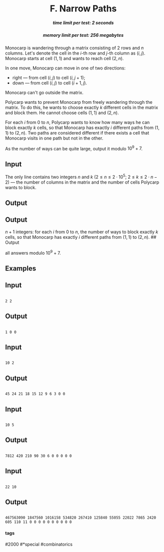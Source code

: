 <h1 style='text-align: center;'> F. Narrow Paths</h1>

<h5 style='text-align: center;'>time limit per test: 2 seconds</h5>
<h5 style='text-align: center;'>memory limit per test: 256 megabytes</h5>

Monocarp is wandering through a matrix consisting of $2$ rows and $n$ columns. Let's denote the cell in the $i$-th row and $j$-th column as $(i, j)$. Monocarp starts at cell $(1, 1)$ and wants to reach cell $(2, n)$.

In one move, Monocarp can move in one of two directions: 

* right — from cell $(i, j)$ to cell $(i, j + 1)$;
* down — from cell $(i, j)$ to cell $(i + 1, j)$.

Monocarp can't go outside the matrix.

Polycarp wants to prevent Monocarp from freely wandering through the matrix. To do this, he wants to choose exactly $k$ different cells in the matrix and block them. He cannot choose cells $(1, 1)$ and $(2, n)$.

For each $i$ from $0$ to $n$, Polycarp wants to know how many ways he can block exactly $k$ cells, so that Monocarp has exactly $i$ different paths from $(1, 1)$ to $(2, n)$. Two paths are considered different if there exists a cell that Monocarp visits in one path but not in the other.

As the number of ways can be quite large, output it modulo $10^9 + 7$.

## Input

The only line contains two integers $n$ and $k$ ($2 \le n \le 2 \cdot 10^5$; $2 \le k \le 2 \cdot n - 2$) — the number of columns in the matrix and the number of cells Polycarp wants to block.

## Output

## Output

 $n + 1$ integers: for each $i$ from $0$ to $n$, the number of ways to block exactly $k$ cells, so that Monocarp has exactly $i$ different paths from $(1, 1)$ to $(2, n)$. ## Output

 all answers modulo $10^9 + 7$.

## Examples

## Input


```

2 2
```
## Output


```

1 0 0

```
## Input


```

10 2
```
## Output


```

45 24 21 18 15 12 9 6 3 0 0

```
## Input


```

10 5
```
## Output


```

7812 420 210 90 30 6 0 0 0 0 0

```
## Input


```

22 10
```
## Output


```

467563090 1847560 1016158 534820 267410 125840 55055 22022 7865 2420 605 110 11 0 0 0 0 0 0 0 0 0 0

```


#### tags 

#2000 #*special #combinatorics 